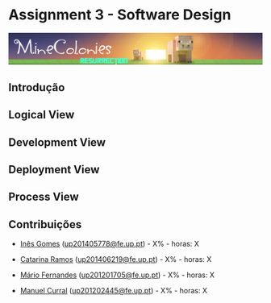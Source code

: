 # Assignment 3 - Software Design #

![alt tag](resources/minecolonies.png)

## Introdução ##

## Logical View ##

## Development View ##

## Deployment View ##

## Process View ##

## Contribuições ##

* [Inês Gomes](https://github.com/inesgomes) (up201405778@fe.up.pt) - X% - horas: X

* [Catarina Ramos](https://github.com/catramos96) (up201406219@fe.up.pt) - X% - horas: X

* [Mário Fernandes](https://github.com/MarioFernandes73) (up201201705@fe.up.pt) - X% - horas: X

* [Manuel Curral](https://github.com/Camolas)  (up201202445@fe.up.pt) - X% - horas: X
